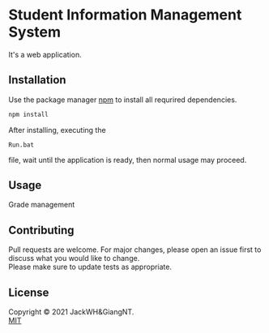 # Student Information Management System
It's a web application.

## Installation
Use the package manager [npm](https://nodejs.dev/) to install all requrired dependencies.
```bash
npm install
```
After installing, executing the 
```
Run.bat
```
file, wait until the application is ready, then normal usage may proceed.

## Usage
Grade management

## Contributing
Pull requests are welcome. For major changes, please open an issue first to discuss what you would like to change. <br/>
Please make sure to update tests as appropriate.

## License
Copyright © 2021 JackWH&GiangNT. <br/>
[MIT](https://choosealicense.com/licenses/mit/)
